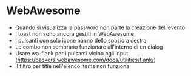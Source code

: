 # WebAwesome

- Quando si visualizza la password non parte la creazione dell'evento
- I toast non sono ancora gestiti in WebAwesome
- I pulsanti con solo icone hanno dello spazio a destra
- Le combo non sembrano funzionare all'interno di un dialog
- Usare wa-flank per i pulsanti vicino agli input (https://backers.webawesome.com/docs/utilities/flank/)
- Il filtro per title nell'elenco items non funziona